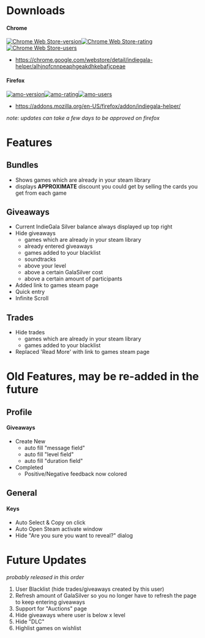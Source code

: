 

# Downloads
#### Chrome
[![Chrome Web Store-version](https://img.shields.io/chrome-web-store/v/alhjnofcnnpeaphgeakdhkebafjcpeae.svg?style=flat-square)![Chrome Web Store-rating](https://img.shields.io/chrome-web-store/stars/alhjnofcnnpeaphgeakdhkebafjcpeae.svg?style=flat-square&label=rating)![Chrome Web Store-users](https://img.shields.io/chrome-web-store/d/alhjnofcnnpeaphgeakdhkebafjcpeae.svg?style=flat-square&label=users)](https://chrome.google.com/webstore/detail/indiegala-helper/alhjnofcnnpeaphgeakdhkebafjcpeae)
- https://chrome.google.com/webstore/detail/indiegala-helper/alhjnofcnnpeaphgeakdhkebafjcpeae

#### Firefox
[![amo-version](https://img.shields.io/amo/v/Indiegala-Helper.svg?style=flat-square)![amo-rating](https://img.shields.io/amo/stars/Indiegala-Helper.svg?style=flat-square&label=rating)![amo-users](https://img.shields.io/amo/users/Indiegala-Helper.svg?style=flat-square)](https://addons.mozilla.org/en-US/firefox/addon/indiegala-helper/)
- https://addons.mozilla.org/en-US/firefox/addon/indiegala-helper/

_note: updates can take a few days to be approved on firefox_

# Features
## Bundles
- Shows games which are already in your steam library
- displays **APPROXIMATE** discount you could get by selling the cards you get from each game

## Giveaways
- Current IndieGala Silver balance always displayed up top right
- Hide giveaways
  - games which are already in your steam library
  - already entered giveaways
  - games added to your blacklist
  - soundtracks
  - above your level
  - above a certain GalaSilver cost
  - above a certain amount of participants
- Added link to games steam page
- Quick entry
- Infinite Scroll

## Trades
- Hide trades
  - games which are already in your steam library
  - games added to your blacklist
- Replaced 'Read More' with link to games steam page

# Old Features, may be re-added in the future
## Profile
#### Giveaways
- Create New
  - auto fill "message field"
  - auto fill "level field"
  - auto fill "duration field"
- Completed
  - Positive/Negative feedback now colored

## General
#### Keys
- Auto Select & Copy on click
- Auto Open Steam activate window
- Hide "Are you sure you want to reveal?" dialog

# Future Updates
_probably released in this order_
1. User Blacklist (hide trades/giveaways created by this user)
1. Refresh amount of GalaSilver so you no longer have to refresh the page to keep entering giveaways
1. Support for "Auctions" page
1. Hide giveaways where user is below x level
1. Hide "DLC"
1. Highlist games on wishlist

